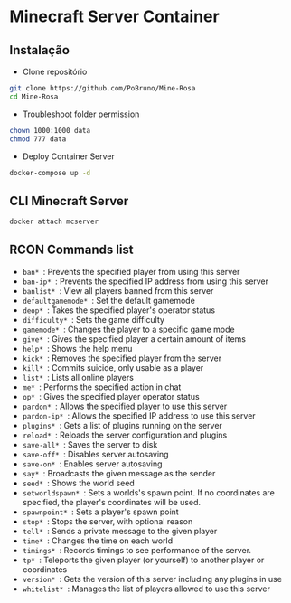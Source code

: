 # Minecraft Server Container

## Instalação
* Clone repositório
```sh
git clone https://github.com/PoBruno/Mine-Rosa
cd Mine-Rosa
```
* Troubleshoot folder permission
```sh
chown 1000:1000 data
chmod 777 data
```
* Deploy Container Server
```sh
docker-compose up -d
```

## CLI Minecraft Server
```sh
docker attach mcserver
```

## RCON Commands list 

* `ban* `: Prevents the specified player from using this server
* `ban-ip* `: Prevents the specified IP address from using this server
* `banlist* `: View all players banned from this server
* `defaultgamemode* `: Set the default gamemode
* `deop* `: Takes the specified player's operator status
* `difficulty* `: Sets the game difficulty
* `gamemode* `: Changes the player to a specific game mode
* `give* `: Gives the specified player a certain amount of items
* `help* `: Shows the help menu
* `kick* `: Removes the specified player from the server
* `kill* `: Commits suicide, only usable as a player
* `list* `: Lists all online players
* `me* `: Performs the specified action in chat
* `op* `: Gives the specified player operator status
* `pardon* `: Allows the specified player to use this server
* `pardon-ip* `: Allows the specified IP address to use this server
* `plugins* `: Gets a list of plugins running on the server
* `reload* `: Reloads the server configuration and plugins
* `save-all* `: Saves the server to disk
* `save-off* `: Disables server autosaving
* `save-on* `: Enables server autosaving
* `say* `: Broadcasts the given message as the sender
* `seed* `: Shows the world seed
* `setworldspawn* `: Sets a worlds's spawn point. If no coordinates are specified, the player's coordinates will be used.
* `spawnpoint* `: Sets a player's spawn point
* `stop* `: Stops the server, with optional reason
* `tell* `: Sends a private message to the given player
* `time* `: Changes the time on each world
* `timings* `: Records timings to see performance of the server.
* `tp* `: Teleports the given player (or yourself) to another player or coordinates
* `version* `: Gets the version of this server including any plugins in use
* `whitelist* `: Manages the list of players allowed to use this server
